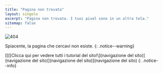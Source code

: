 ```yaml
---
title: "Pagina non trovata"
layout: singolo
excerpt: "Pagina non trovata. I tuoi pixel sono in un altra tela."
sitemap: false
---
```


![404](/images/404.jpg)

Spiacente, la pagina che cercavi non esiste.
{: .notice--warning}

[\[\[\[Clicca qui per vedere tutti i tutorial del sito!\\\](navigazione del sito)](navigazione del sito)](navigazione del sito)](navigazione del sito)
{: .notice--info}
